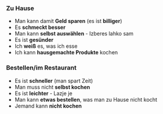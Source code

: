 ### Zu Hause
- Man kann damit **Geld sparen** (es ist **billiger**)
- Es **schmeckt besser**
- Man kann **selbst auswählen** - Izberes lahko sam
- Es ist **gesünder**
- Ich **weiß** es, was ich esse
- Ich kann **hausgemachte Produkte** kochen

### Bestellen/im Restaurant
- Es ist **schneller** (man spart Zeit)
- Man muss nicht **selbst kochen**
- Es ist **leichter** - Lazje je
- Man kann **etwas bestellen**, was man zu Hause nicht kocht
- Jemand kann **nicht kochen**